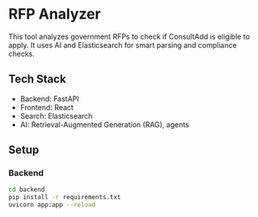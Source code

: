 # RFP Analyzer

This tool analyzes government RFPs to check if ConsultAdd is eligible to apply. It uses AI and Elasticsearch for smart parsing and compliance checks.

## Tech Stack
- Backend: FastAPI
- Frontend: React
- Search: Elasticsearch
- AI: Retrieval-Augmented Generation (RAG), agents

## Setup

### Backend
```bash
cd backend
pip install -r requirements.txt
uvicorn app:app --reload
